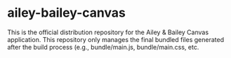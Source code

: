 # ailey-bailey-canvas
This is the official distribution repository for the Ailey &amp; Bailey Canvas application. This repository only manages the final bundled files generated after the build process (e.g., bundle/main.js, bundle/main.css, etc.
